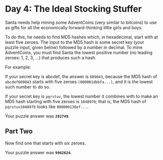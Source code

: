 # Day 4: The Ideal Stocking Stuffer

Santa needs help mining some AdventCoins (very similar to bitcoins) to
use as gifts for all the economically forward-thinking little girls
and boys.

To do this, he needs to find MD5 hashes which, in hexadecimal, start
with at least five zeroes. The input to the MD5 hash is some secret
key (your puzzle input, given below) followed by a number in decimal.
To mine AdventCoins, you must find Santa the lowest positive number
(no leading zeroes: 1, 2, 3, ...) that produces such a hash.

For example:

If your secret key is abcdef, the answer is `609043`, because the MD5
hash of `abcdef609043` starts with five zeroes `(000001dbbfa...)`, and
it is the lowest such number to do so.

If your secret key is `pqrstuv`, the lowest number it combines with to
make an MD5 hash starting with five zeroes is `1048970`; that is, the
MD5 hash of `pqrstuv1048970` looks like `000006136ef...`.

Your puzzle answer was **`282749`**.

## Part Two

Now find one that starts with six zeroes.

Your puzzle answer was **`9962624`**.
